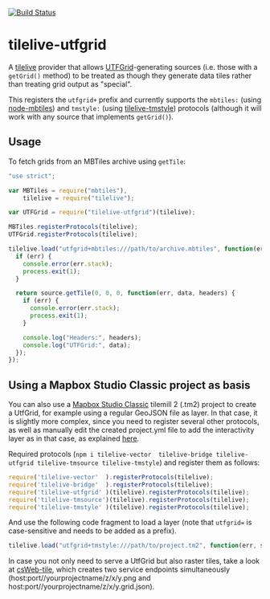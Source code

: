 [![Build
Status](https://travis-ci.org/mojodna/tilelive-utfgrid.png)](https://travis-ci.org/mojodna/tilelive-utfgrid)

# tilelive-utfgrid

A [tilelive](https://github.com/mapbox/tilelive.js) provider that allows
[UTFGrid](https://github.com/mapbox/utfgrid-spec)-generating sources (i.e.
those with a `getGrid()` method) to be treated as though they generate data
tiles rather than treating grid output as "special".

This registers the `utfgrid+` prefix and currently supports the `mbtiles:`
(using [node-mbtiles](https://github.com/mapbox/node-mbtiles)) and `tmstyle:`
(using [tilelive-tmstyle](https://github.com/mojodna/tilelive-tmstyle))
protocols (although it will work with any source that implements `getGrid()`).

## Usage

To fetch grids from an MBTiles archive using `getTile`:

```javascript
"use strict";

var MBTiles = require("mbtiles"),
    tilelive = require("tilelive");

var UTFGrid = require("tilelive-utfgrid")(tilelive);

MBTiles.registerProtocols(tilelive);
UTFGrid.registerProtocols(tilelive);

tilelive.load("utfgrid+mbtiles:///path/to/archive.mbtiles", function(err, source) {
  if (err) {
    console.error(err.stack);
    process.exit(1);
  }

  return source.getTile(0, 0, 0, function(err, data, headers) {
    if (err) {
      console.error(err.stack);
      process.exit(1);
    }

    console.log("Headers:", headers);
    console.log("UTFGrid:", data);
  });
});
```

## Using a Mapbox Studio Classic project as basis

You can also use a [Mapbox Studio Classic](https://www.mapbox.com/mapbox-studio-classic/#win64) tilemill 2 (.tm2) project to create a UtfGrid, for example using a regular GeoJSON file as layer. In that case, it is slightly more complex, since you need to register several other protocols, as well as manually edit the created project.yml file to add the interactivity layer as in that case, as explained [here](https://www.mapbox.com/help/style-quickstart/#utfgrid).

Required protocols (```npm i tilelive-vector  tilelive-bridge tilelive-utfgrid tilelive-tmsource tilelive-tmstyle```) and register them as follows:
```javascript
require('tilelive-vector'  ).registerProtocols(tilelive);               // to create vector tiles
require('tilelive-bridge'  ).registerProtocols(tilelive);               // to bridge/connect to a geojson file 
require('tilelive-utfgrid' )(tilelive).registerProtocols(tilelive);     // to create an UtfGrid source
require('tilelive-tmsource')(tilelive).registerProtocols(tilelive);     // to open the geojson file in a tm2 project
require('tilelive-tmstyle' )(tilelive).registerProtocols(tilelive);     // to open a Mapbox Studio Classic tmp2 project
```
And use the following code fragment to load a layer (note that `utfgrid=` is case-sensitive and needs to be added as a prefix).
```javascript
tilelive.load("utfgrid+tmstyle:///path/to/project.tm2", function(err, source) { ...
```
In case you not only need to serve a UtfGrid but also raster tiles, take a look at [csWeb-tile](https://github.com/TNOCS/csWeb-tile), which creates two service endpoints simultaneously (host:port//yourprojectname/z/x/y.png and host:port//yourprojectname/z/x/y.grid.json). 
